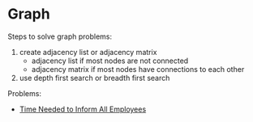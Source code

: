 # Graph

Steps to solve graph problems:

1. create adjacency list or adjacency matrix
   - adjacency list if most nodes are not connected
   - adjacency matrix if most nodes have connections to each other
1. use depth first search or breadth first search

Problems:

- [Time Needed to Inform All Employees](https://leetcode.com/problems/time-needed-to-inform-all-employees/)
